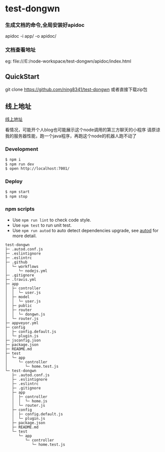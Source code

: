 # test-dongwn
### 生成文档的命令,全局安装好apidoc
apidoc -i app/ -o apidoc/

### 文档查看地址
eg: file:///E:/node-workspace/test-dongwn/apidoc/index.html


## QuickStart

<!-- add docs here for user -->

git clone https://github.com/ning8341/test-dongwn
或者直接下载zip包

## 线上地址

<!-- add docs here for user -->

[线上地址](http://www.dongwn.icu)

看情况，可能开个人blog也可能展示这个node调用的第三方聊天的小程序
请原谅我的服务器性能，跑一个java程序，再跑这个node的机器人跑不动了

### Development

```bash
$ npm i
$ npm run dev
$ open http://localhost:7001/
```

### Deploy

```bash
$ npm start
$ npm stop
```

### npm scripts

- Use `npm run lint` to check code style.
- Use `npm test` to run unit test.
- Use `npm run autod` to auto detect dependencies upgrade, see [autod](https://www.npmjs.com/package/autod) for more detail.


[egg]: https://eggjs.org
```
test-dongwn
├─ .autod.conf.js
├─ .eslintignore
├─ .eslintrc
├─ .github
│  └─ workflows
│     └─ nodejs.yml
├─ .gitignore
├─ .travis.yml
├─ app
│  ├─ controller
│  │  └─ user.js
│  ├─ model
│  │  └─ user.js
│  ├─ public
│  ├─ router
│  │  └─ dongwn.js
│  └─ router.js
├─ appveyor.yml
├─ config
│  ├─ config.default.js
│  └─ plugin.js
├─ jsconfig.json
├─ package.json
├─ README.md
├─ test
│  └─ app
│     └─ controller
│        └─ home.test.js
└─ test-dongwn
   ├─ .autod.conf.js
   ├─ .eslintignore
   ├─ .eslintrc
   ├─ .gitignore
   ├─ app
   │  ├─ controller
   │  │  └─ home.js
   │  └─ router.js
   ├─ config
   │  ├─ config.default.js
   │  └─ plugin.js
   ├─ package.json
   ├─ README.md
   └─ test
      └─ app
         └─ controller
            └─ home.test.js

```
